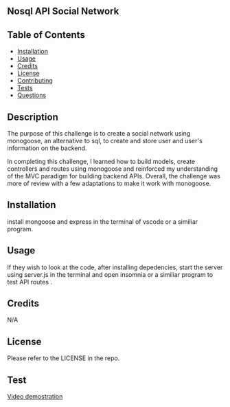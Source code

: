 ## Nosql API Social Network


## Table of Contents
  
* [Installation](#installation)
* [Usage](#usage)
* [Credits](#credits)
* [License](#license)
* [Contributing](#contributing)
* [Tests](#tests)
* [Questions](#questions)


## Description

The purpose of this challenge is to create a social network using monogoose, an alternative to sql, to create and store user and user's information on the backend. 

In completing this challenge, I learned how to build models, create controllers and routes using monogoose and reinforced my understanding of the MVC paradigm for building backend APIs. Overall, the challenge was more of review with a few adaptations to make it work with monogoose.

## Installation 

install mongoose and express in the terminal of vscode or a similiar program.

## Usage

If they wish to look at the code, after installing depedencies, start the server using server.js in the terminal and open insomnia or a similiar program to test API routes .

## Credits

N/A

## License

Please refer to the LICENSE in the repo.

## Test

[Video demostration](https://drive.google.com/file/d/1UFJrKogc0WXpwWDTLDsKsHe57kCHZEFh/view)